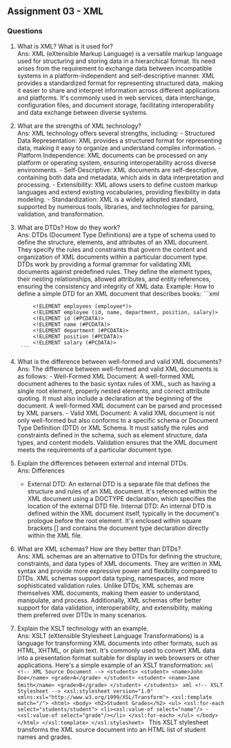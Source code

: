 ## Assignment 03 - XML

### Questions

1. What is XML? What is it used for? <br/>
    Ans: XML (eXtensible Markup Language) is a versatile markup language used for structuring and storing data in a hierarchical format. Its need arises from the requirement to exchange data between incompatible systems in a platform-independent and self-descriptive manner. XML provides a standardized format for representing structured data, making it easier to share and interpret information across different applications and platforms. It's commonly used in web services, data interchange, configuration files, and document storage, facilitating interoperability and data exchange between diverse systems.

2. What are the strengths of XML technology? <br/>
    Ans: XML technology offers several strengths, including:
        - Structured Data Representation: XML provides a structured format for representing data, making it easy to organize and understand complex information.
        - Platform Independence: XML documents can be processed on any platform or operating system, ensuring interoperability across diverse environments.
        - Self-Descriptive: XML documents are self-descriptive, containing both data and metadata, which aids in data interpretation and processing.
        - Extensibility: XML allows users to define custom markup languages and extend existing vocabularies, providing flexibility in data modeling.
        - Standardization: XML is a widely adopted standard, supported by numerous tools, libraries, and technologies for parsing, validation, and transformation.

3. What are DTDs? How do they work? <br/>
    Ans: DTDs (Document Type Definitions) are a type of schema used to define the structure, elements, and attributes of an XML document. They specify the rules and constraints that govern the content and organization of XML documents within a particular document type. DTDs work by providing a formal grammar for validating XML documents against predefined rules. They define the element types, their nesting relationships, allowed attributes, and entity references, ensuring the consistency and integrity of XML data.
    Example: How to define a simple DTD for an XML document that describes books:
        ```xml
            <!DOCTYPE html PUBLIC "-//W3C//DTD XHTML 1.0 Strict//EN"
                "http://www.w3.org/TR/xhtml1/DTD/xhtml1-strict.dtd">

            <!ELEMENT employees (employee*)>
            <!ELEMENT employee (id, name, department, position, salary)>
            <!ELEMENT id (#PCDATA)>
            <!ELEMENT name (#PCDATA)>
            <!ELEMENT department (#PCDATA)>
            <!ELEMENT position (#PCDATA)>
            <!ELEMENT salary (#PCDATA)>
        ```

4. What is the difference between well-formed and valid XML documents? <br/>
    Ans: The difference between well-formed and valid XML documents is as follows:
        - Well-Formed XML Document: A well-formed XML document adheres to the basic syntax rules of XML, such as having a single root element, properly nested elements, and correct attribute quoting. It must also include a declaration at the beginning of the document. A well-formed XML document can be parsed and processed by XML parsers.
        - Valid XML Document: A valid XML document is not only well-formed but also conforms to a specific schema or Document Type Definition (DTD) or XML Schema. It must satisfy the rules and constraints defined in the schema, such as element structure, data types, and content models. Validation ensures that the XML document meets the requirements of a particular document type.

5. Explain the differences between external and internal DTDs. <br/>
    Ans: Differences
     - External DTD: An external DTD is a separate file that defines the structure and rules of an XML document. It's referenced within the XML document using a DOCTYPE declaration, which specifies the location of the external DTD file.
     Internal DTD: An internal DTD is defined within the XML document itself, typically in the document's prologue before the root element. It's enclosed within square brackets [] and contains the document type declaration directly within the XML file.

6. What are XML schemas? How are they better than DTDs? <br/>
    Ans: XML schemas are an alternative to DTDs for defining the structure, constraints, and data types of XML documents. They are written in XML syntax and provide more expressive power and flexibility compared to DTDs. XML schemas support data typing, namespaces, and more sophisticated validation rules. Unlike DTDs, XML schemas are themselves XML documents, making them easier to understand, manipulate, and process. Additionally, XML schemas offer better support for data validation, interoperability, and extensibility, making them preferred over DTDs in many scenarios.

7. Explain the XSLT technology with an example. <br/>
    Ans: XSLT (eXtensible Stylesheet Language Transformations) is a language for transforming XML documents into other formats, such as HTML, XHTML, or plain text. It's commonly used to convert XML data into a presentation format suitable for display in web browsers or other applications. Here's a simple example of an XSLT transformation:
        ```xml
            <!-- XML Source Document -->
            <students>
                <student>
                    <name>John Doe</name>
                    <grade>A</grade>
                </student>
                <student>
                    <name>Jane Smith</name>
                    <grade>B</grade>
                </student>
            </students>
        ```
        ```xml
            <!-- XSLT Stylesheet -->
            <xsl:stylesheet version="1.0" xmlns:xsl="http://www.w3.org/1999/XSL/Transform">
                <xsl:template match="/">
                    <html>
                        <body>
                            <h2>Student Grades</h2>
                            <ul>
                                <xsl:for-each select="students/student">
                                    <li><xsl:value-of select="name"/> - <xsl:value-of select="grade"/></li>
                                </xsl:for-each>
                            </ul>
                        </body>
                    </html>
                </xsl:template>
            </xsl:stylesheet>
        ```
        This XSLT stylesheet transforms the XML source document into an HTML list of student names and grades.
